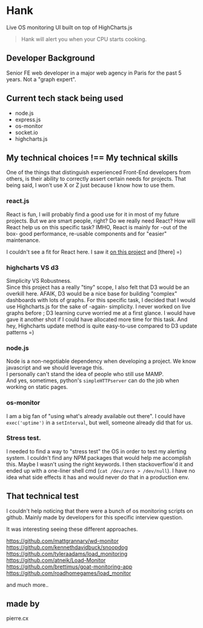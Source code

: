# Hank

Live OS monitoring UI built on top of HighCharts.js

> Hank will alert you when your CPU starts cooking.

## Developer Background
Senior FE web developer in a major web agency in Paris for the past 5 years. Not a "graph expert".

## Current tech stack being used
- node.js
- express.js
- os-monitor
- socket.io
- highcharts.js

## My technical choices !== My technical skills
One of the things that distinguish experienced Front-End developers from others, is their ability to correctly assert certain needs for projects.
That being said, I won't use X or Z just because I know how to use them.

### react.js
React is fun, I will probably find a good use for it in most of my future projects.
But we are smart people, right? Do we really need React? How will React help us on this specific task?
IMHO, React is mainly for -out of the box- good performance, re-usable components and for "easier" maintenance.

I couldn't see a fit for React here. I saw it [on this project](https://github.com/pierrecholhot/auchan) and [there] =)

### highcharts VS d3
Simplicity VS Robustness.  
Since this project has a really "tiny" scope, I also felt that D3 would be an overkill here.
AFAIK, D3 would be a nice base for building "complex" dashboards with lots of graphs.
For this specific task, I decided that I would use Highcharts.js for the sake of -again- simplicity.
I never worked on live graphs before ; D3 learning curve worried me at a first glance. I would have gave it another shot if I could have allocated more time for this task.
And hey, Highcharts update method is quite easy-to-use compared to D3 update patterns =)

### node.js
Node is a non-negotiable dependency when developing a project. We know javascript and we should leverage this.  
I personally can't stand the idea of people who still use MAMP.  
And yes, sometimes, python's `simpleHTTPserver` can do the job when working on static pages.

### os-monitor
I am a big fan of "using what's already available out there".
I could have `exec('uptime')` in a `setInterval`, but well, someone already did that for us.

### Stress test.
I needed to find a way to "stress test" the OS in order to test my alerting system.
I couldn't find any NPM packages that would help me accomplish this. Maybe I wasn't using the right keywords.
I then stackoverflow'd it and ended up with a one-liner shell cmd (`cat /dev/zero > /dev/null`). I have no idea what side effects it has and would never do that in a production env.

## That technical test
I couldn't help noticing that there were a bunch of os monitoring scripts on github. Mainly made by developers for this specific interview question.

It was interesting seeing these different approaches.

https://github.com/mattgrannary/wd-monitor  
https://github.com/kennethdavidbuck/snoopdog  
https://github.com/tyleraadams/load_monitoring  
https://github.com/atneik/Load-Monitor  
https://github.com/brettimus/goat-monitoring-app  
https://github.com/roadhomegames/load_monitor  

and much more..

## made by
pierre.cx
